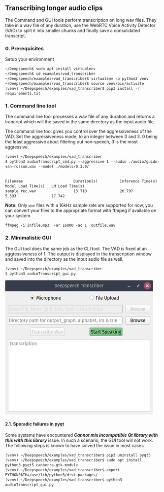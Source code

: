 ## Transcribing longer audio clips

The Command and GUI tools perform transcription on long wav files.
They take in a wav file of any duration, use the WebRTC Voice Activity Detector (VAD)
to split it into smaller chunks and finally save a consolidated transcript.

### 0. Prerequisites
Setup your environment

```
~/Deepspeech$ sudo apt install virtualenv
~/Deepspeech$ cd examples/vad_transcriber
~/Deepspeech/examples/vad_transcriber$ virtualenv -p python3 venv
~/Deepspeech/examples/vad_transcriber$ source venv/bin/activate
(venv) ~/Deepspeech/examples/vad_transcriber$ pip3 install -r requirements.txt
```

### 1. Command line tool

The command line tool processes a wav file of any duration and returns a trancript
which will the saved in the same directory as the input audio file.

The command line tool gives you control over the aggressiveness of the VAD.
Set the aggressiveness mode, to an integer between 0 and 3.
0 being the least aggressive about filtering out non-speech, 3 is the most aggressive.

```
(venv) ~/Deepspeech/examples/vad_transcriber
$ python3 audioTranscript_cmd.py --aggressive 1 --audio ./audio/guido-van-rossum.wav --model ./models/0.3.0/


Filename                       Duration(s)          Inference Time(s)    Model Load Time(s)   LM Load Time(s)
sample_rec.wav                 13.710               20.797               5.593                17.742

```

**Note:** Only `wav` files with a 16kHz sample rate are supported for now, you can convert your files to the appropriate format with ffmpeg if available on your system.

    ffmpeg -i infile.mp3  -ar 16000 -ac 1  outfile.wav

### 2. Minimalistic GUI

The GUI tool does the same job as the CLI tool. The VAD is fixed at an aggressiveness of 1.
The output is displayed in the transcription window and saved into the directory as the input
audio file as well.

```
(venv) ~/Deepspeech/examples/vad_transcriber
$ python3 audioTranscript_gui.py

```

![Deepspeech Transcriber](../../doc/audioTranscript.png)


#### 2.1. Sporadic failures in pyqt
Some systems have encountered **_Cannot mix incompatible Qt library with this with this library_** issue.
In such a scenario, the GUI tool will not work. The following steps is known to have solved the issue in most cases
```
(venv) ~/Deepspeech/examples/vad_transcriber$ pip3 uninstall pyqt5
(venv) ~/Deepspeech/examples/vad_transcriber$ sudo apt install python3-pyqt5 canberra-gtk-module
(venv) ~/Deepspeech/examples/vad_transcriber$ export PYTHONPATH=/usr/lib/python3/dist-packages/
(venv) ~/Deepspeech/examples/vad_transcriber$ python3 audioTranscript_gui.py

```
